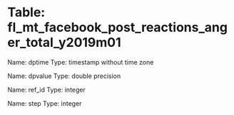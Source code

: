 Table: fl_mt_facebook_post_reactions_anger_total_y2019m01
=========================================================

Name: dptime
Type: timestamp without time zone

Name: dpvalue
Type: double precision

Name: ref_id
Type: integer

Name: step
Type: integer

